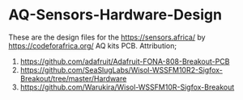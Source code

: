 # AQ-Sensors-Hardware-Design
These are the design files for the https://sensors.africa/ by https://codeforafrica.org/ AQ kits PCB.
Attribution;
1. https://github.com/adafruit/Adafruit-FONA-808-Breakout-PCB
2. https://github.com/SeaSlugLabs/Wisol-WSSFM10R2-Sigfox-Breakout/tree/master/Hardware
3. https://github.com/Warukira/Wisol-WSSFM10R-Sigfox-Breakout
